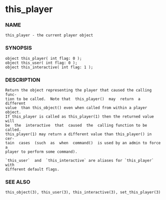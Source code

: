 # this_player

### NAME

    this_player - the current player object

### SYNOPSIS

    object this_player( int flag: 0 );
    object this_user( int flag: 0 );
    object this_interactive( int flag: 1 );

### DESCRIPTION

    Return the object representing the player that caused the calling func‐
    tion to be called.  Note that  this_player()  may  return  a  different
    value  than this_object() even when called from within a player object.
    If this_player is called as this_player(1) then the returned value will
    be  the  interactive  that  caused  the  calling function to be called.
    this_player(1) may return a different value than this_player() in  cer‐
    tain  cases  (such  as  when  command()  is used by an admin to force a
    player to perform some command).

    `this_user`  and  `this_interactive` are aliases for `this_player` with
    different default flags.

### SEE ALSO

    this_object(3), this_user(3), this_interactive(3), set_this_player(3)
